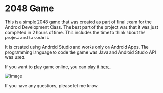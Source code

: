 # 2048 Game

This is a simple 2048 game that was created as part of final exam for the Android Development Class. The best part of the project was that it was just completed in 2 hours of time. This includes the time to think about the project and to code it.

It is created using Android Studio and works only on Android Apps. The programming language to code the game was Java and Android Studio API was used. 

If you want to play game online, you can play it [here.](https://play2048.co/)

![image](https://user-images.githubusercontent.com/91573783/168384559-1dfaab44-5ffc-4b6f-9162-1cc2741332dc.png)

If you have any questions, please let me know.
